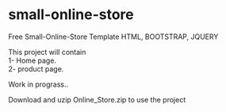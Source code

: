 # small-online-store
Free Small-Online-Store Template HTML, BOOTSTRAP, JQUERY

This project will contain <br>
1- Home page.<br>
2- product page.<br>

Work in prograss..<br>

Download and uzip Online_Store.zip to use the project<br>



